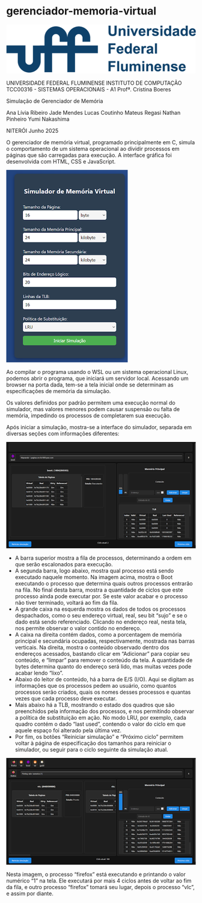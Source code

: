 # gerenciador-memoria-virtual

![image](files\uff.png)

UNIVERSIDADE FEDERAL FLUMINENSE
INSTITUTO DE COMPUTAÇÃO
TCC00316 - SISTEMAS OPERACIONAIS - A1
Profª. Cristina Boeres


Simulação de Gerenciador de Memória


Ana Lívia Ribeiro
Jade Mendes 
Lucas Coutinho
Mateus Regasi
Nathan Pinheiro
Yumi Nakashima


NITERÓI
Junho 2025


O gerenciador de memória virtual, programado principalmente em C, simula o comportamento de um sistema operacional ao dividir processos em páginas que são carregadas para execução. A interface gráfica foi desenvolvida com HTML, CSS e JavaScript.

![image](files\print1.png)

Ao compilar o programa usando o WSL ou um sistema operacional Linux, podemos abrir o programa, que iniciará um servidor local. Acessando um browser na porta dada, tem-se a tela inicial onde se determinam as especificações de memória da simulação.

Os valores definidos por padrão permitem uma execução normal do simulador, mas valores menores podem causar suspensão ou falta de memória, impedindo os processos de completarem sua execução.

Após iniciar a simulação, mostra-se a interface do simulador, separada em diversas seções com informações diferentes:

![image](files\print2.png)

- A barra superior mostra a fila de processos, determinando a ordem em que serão escalonados para execução.
- A segunda barra, logo abaixo, mostra qual processo está sendo executado naquele momento. Na imagem acima, mostra o Boot executando o processo que determina quais outros processos entrarão na fila. No final desta barra, mostra a quantidade de ciclos que este processo ainda pode executar por. Se este valor acabar e o processo não tiver terminado, voltará ao fim da fila.
- A grande caixa na esquerda mostra os dados de todos os processos despachados, como o seu endereço virtual, real, seu bit “sujo” e se o dado está sendo referenciado. Clicando no endereço real, nesta tela, nos permite observar o valor contido no endereço.
- A caixa na direita contém dados, como a porcentagem de memória principal e secundária ocupadas, respectivamente, mostrada nas barras verticais. Na direita, mostra o conteúdo observado dentro dos endereços acessados, bastando clicar em “Adicionar” para copiar seu conteúdo, e “limpar” para remover o conteúdo da tela. A quantidade de bytes determina quanto do endereço será lido, mas muitas vezes pode acabar lendo “lixo”.
- Abaixo do leitor de conteúdo, há a barra de E/S (I/O). Aqui se digitam as informações que os processos pedem ao usuário, como quantos processos serão criados, quais os nomes desses processos e quantas vezes que cada processo deve executar.
- Mais abaixo há a TLB, mostrando o estado dos quadros que são preenchidos pela informação dos processos, e nos permitindo observar a política de substituição em ação. No modo LRU, por exemplo, cada quadro contém o dado “last used”, contendo o valor do ciclo em que aquele espaço foi alterado pela última vez.
- Por fim, os botões “Reiniciar simulação” e “Próximo ciclo” permitem voltar à página de especificação dos tamanhos para reiniciar o simulador, ou seguir para o ciclo seguinte da simulação atual.

![image](files\print3.png)

Nesta imagem, o processo “firefox” está executando e printando o valor numérico “1” na tela. Ele executará por mais 4 ciclos antes de voltar ao fim da fila, e outro processo “firefox” tomará seu lugar, depois o processo “vlc”, e assim por diante.
